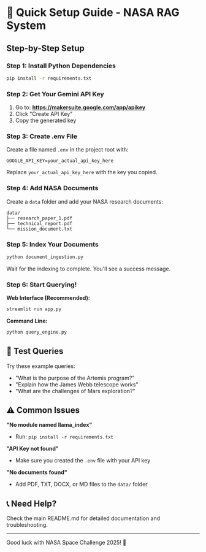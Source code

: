 # 🚀 Quick Setup Guide - NASA RAG System

## Step-by-Step Setup

### Step 1: Install Python Dependencies

```bash
pip install -r requirements.txt
```

### Step 2: Get Your Gemini API Key

1. Go to: **https://makersuite.google.com/app/apikey**
2. Click "Create API Key"
3. Copy the generated key

### Step 3: Create .env File

Create a file named `.env` in the project root with:

```
GOOGLE_API_KEY=your_actual_api_key_here
```

Replace `your_actual_api_key_here` with the key you copied.

### Step 4: Add NASA Documents

Create a `data` folder and add your NASA research documents:

```
data/
├── research_paper_1.pdf
├── technical_report.pdf
└── mission_document.txt
```

### Step 5: Index Your Documents

```bash
python document_ingestion.py
```

Wait for the indexing to complete. You'll see a success message.

### Step 6: Start Querying!

**Web Interface (Recommended):**
```bash
streamlit run app.py
```

**Command Line:**
```bash
python query_engine.py
```

## 🎯 Test Queries

Try these example queries:
- "What is the purpose of the Artemis program?"
- "Explain how the James Webb telescope works"
- "What are the challenges of Mars exploration?"

## ⚠️ Common Issues

**"No module named llama_index"**
- Run: `pip install -r requirements.txt`

**"API Key not found"**
- Make sure you created the `.env` file with your API key

**"No documents found"**
- Add PDF, TXT, DOCX, or MD files to the `data/` folder

## 📞 Need Help?

Check the main README.md for detailed documentation and troubleshooting.

---
Good luck with NASA Space Challenge 2025! 🚀

